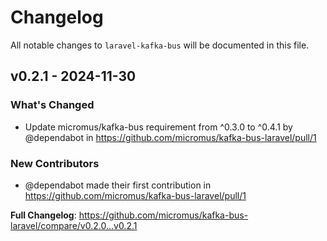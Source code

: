 # Changelog

All notable changes to `laravel-kafka-bus` will be documented in this file.

## v0.2.1 - 2024-11-30

### What's Changed

* Update micromus/kafka-bus requirement from ^0.3.0 to ^0.4.1 by @dependabot in https://github.com/micromus/kafka-bus-laravel/pull/1

### New Contributors

* @dependabot made their first contribution in https://github.com/micromus/kafka-bus-laravel/pull/1

**Full Changelog**: https://github.com/micromus/kafka-bus-laravel/compare/v0.2.0...v0.2.1
